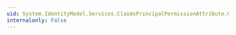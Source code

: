 ```yaml
---
uid: System.IdentityModel.Services.ClaimsPrincipalPermissionAttribute.CreatePermission
internalonly: False
---
```

